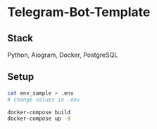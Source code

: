 # Telegram-Bot-Template
## Stack
Python, Aiogram,
Docker, PostgreSQL
## Setup
```bash
cat env_sample > .env
# change values in .env

docker-compose build
docker-compose up -d
```
